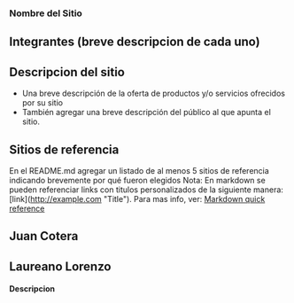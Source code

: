 ### Nombre del Sitio

## Integrantes (breve descripcion de cada uno)

## Descripcion del sitio
* Una breve descripción de la oferta de productos y/o servicios ofrecidos por su
sitio
* También agregar una breve descripción del público al que apunta el sitio.
## Sitios de referencia
En el README.md agregar un listado de al menos 5 sitios de referencia
indicando brevemente por qué fueron elegidos
Nota: En markdown se pueden referenciar links con titulos personalizados de la siguiente manera: \[link](http://example.com "Title")\.
Para mas info, ver: [Markdown quick reference](https://wordpress.com/support/markdown-quick-reference/)

## Juan Cotera

## Laureano Lorenzo
#### Descripcion
